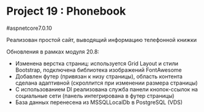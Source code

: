 # Project 19 : Phonebook
#aspnetcore7.0.10 

Реализован простой сайт, выводящий информацию телефонной книжки

Обновления в рамках модуля 20.8:
- Изменена верстка страниц: используется Grid Layout и стили Bootstrap, подключена библиотека изображений FontAwesome
- Добавлен футер (привязан к низу страницы), область контента сделана адаптивной (скроллится при изменении размера страницы)
- С использованием DI реализована служба панели кнопок-ссылок на социальные сети (панель интегрирована в футер страницы)
- База данных перенесена из MSSQLLocalDb в PostgreSQL (VDS)

